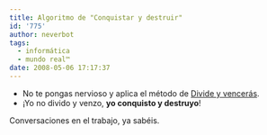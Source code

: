 ```yaml
---
title: Algoritmo de "Conquistar y destruir"
id: '775'
author: neverbot
tags:
  - informática
  - mundo real™
date: 2008-05-06 17:17:37
---
```


*   No te pongas nervioso y aplica el método de [Divide y vencerás](http://es.wikipedia.org/wiki/Algoritmo_divide_y_vencer%C3%A1s).
*   ¡Yo no divido y venzo, **yo conquisto y destruyo**!

Conversaciones en el trabajo, ya sabéis.